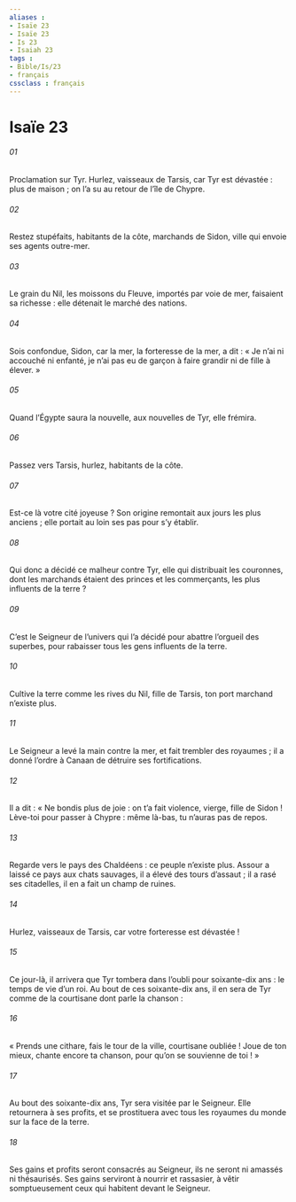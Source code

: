 ```yaml
---
aliases : 
- Isaïe 23
- Isaïe 23
- Is 23
- Isaiah 23
tags : 
- Bible/Is/23
- français
cssclass : français
---
```


# Isaïe 23

###### 01
Proclamation sur Tyr.
Hurlez, vaisseaux de Tarsis,
car Tyr est dévastée : plus de maison ;
on l’a su au retour de l’île de Chypre.
###### 02
Restez stupéfaits, habitants de la côte,
marchands de Sidon, ville qui envoie ses agents outre-mer.
###### 03
Le grain du Nil, les moissons du Fleuve,
importés par voie de mer,
faisaient sa richesse :
elle détenait le marché des nations.
###### 04
Sois confondue, Sidon,
car la mer, la forteresse de la mer, a dit :
« Je n’ai ni accouché ni enfanté,
je n’ai pas eu de garçon à faire grandir
ni de fille à élever. »
###### 05
Quand l’Égypte saura la nouvelle,
aux nouvelles de Tyr, elle frémira.
###### 06
Passez vers Tarsis,
hurlez, habitants de la côte.
###### 07
Est-ce là votre cité joyeuse ?
Son origine remontait aux jours les plus anciens ;
elle portait au loin ses pas
pour s’y établir.
###### 08
Qui donc a décidé ce malheur contre Tyr,
elle qui distribuait les couronnes,
dont les marchands étaient des princes
et les commerçants, les plus influents de la terre ?
###### 09
C’est le Seigneur de l’univers qui l’a décidé
pour abattre l’orgueil des superbes,
pour rabaisser tous les gens influents de la terre.
###### 10
Cultive la terre comme les rives du Nil, fille de Tarsis,
ton port marchand n’existe plus.
###### 11
Le Seigneur a levé la main contre la mer,
et fait trembler des royaumes ;
il a donné l’ordre à Canaan
de détruire ses fortifications.
###### 12
Il a dit : « Ne bondis plus de joie :
on t’a fait violence, vierge, fille de Sidon !
Lève-toi pour passer à Chypre :
même là-bas, tu n’auras pas de repos.
###### 13
Regarde vers le pays des Chaldéens :
ce peuple n’existe plus.
Assour a laissé ce pays aux chats sauvages,
il a élevé des tours d’assaut ;
il a rasé ses citadelles,
il en a fait un champ de ruines.
###### 14
Hurlez, vaisseaux de Tarsis,
car votre forteresse est dévastée !
###### 15
Ce jour-là, il arrivera
que Tyr tombera dans l’oubli
pour soixante-dix ans :
le temps de vie d’un roi.
Au bout de ces soixante-dix ans, il en sera de Tyr
comme de la courtisane dont parle la chanson :
###### 16
« Prends une cithare, fais le tour de la ville,
courtisane oubliée !
Joue de ton mieux, chante encore ta chanson,
pour qu’on se souvienne de toi ! »
###### 17
Au bout des soixante-dix ans,
Tyr sera visitée par le Seigneur.
Elle retournera à ses profits,
et se prostituera avec tous les royaumes du monde
sur la face de la terre.
###### 18
Ses gains et profits seront consacrés au Seigneur,
ils ne seront ni amassés ni thésaurisés.
Ses gains serviront à nourrir et rassasier,
à vêtir somptueusement
ceux qui habitent devant le Seigneur.
